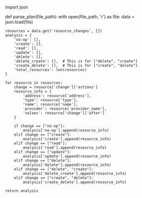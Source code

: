 import json

def parse_plan(file_path):
    with open(file_path, 'r') as file:
        data = json.load(file)

    resources = data.get('resource_changes', [])
    analysis = {
        'no-op': [],
        'create': [],
        'read': [],
        'update': [],
        'delete': [],
        'delete_create': [],  # This is for ["delete", "create"]
        'create_delete': [],  # This is for ["create", "delete"]
        'total_resources': len(resources)
    }

    for resource in resources:
        change = resource['change']['actions']
        resource_info = {
            'address': resource['address'],
            'type': resource['type'],
            'name': resource['name'],
            'provider': resource['provider_name'],
            'values': resource['change']['after']
        }

        if change == ["no-op"]:
            analysis['no-op'].append(resource_info)
        elif change == ["create"]:
            analysis['create'].append(resource_info)
        elif change == ["read"]:
            analysis['read'].append(resource_info)
        elif change == ["update"]:
            analysis['update'].append(resource_info)
        elif change == ["delete"]:
            analysis['delete'].append(resource_info)
        elif change == ["delete", "create"]:
            analysis['delete_create'].append(resource_info)
        elif change == ["create", "delete"]:
            analysis['create_delete'].append(resource_info)

    return analysis
